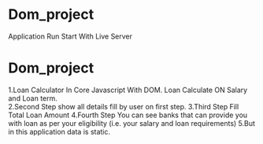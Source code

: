﻿# Dom_project
 Application Run 
 Start With Live Server 
# Dom_project 
1.Loan Calculator In  Core Javascript With DOM. Loan Calculate ON Salary and  Loan term.  
2.Second Step show all details fill by user on first step.
3.Third Step Fill Total Loan Amount
4.Fourth Step You can see banks that can provide you with loan as per your eligibility (i.e. your salary and loan requirements)
5.But in this application data is static.
